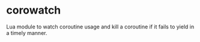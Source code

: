corowatch
=========

Lua module to watch coroutine usage and kill a coroutine if it fails to yield in a timely manner.